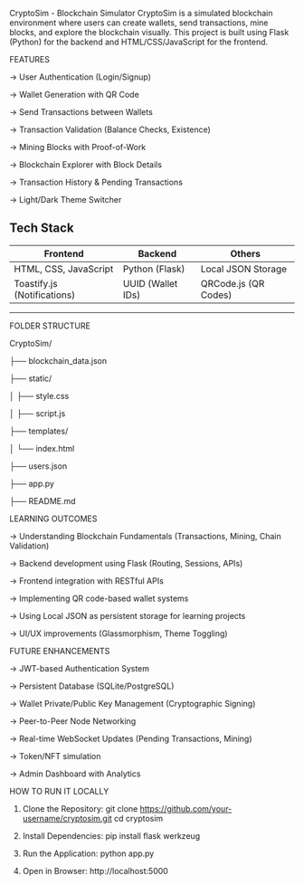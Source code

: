 CryptoSim - Blockchain Simulator
CryptoSim is a simulated blockchain environment where users can create wallets, send transactions, mine blocks, and explore the blockchain visually. This project is built using Flask (Python) for the backend and HTML/CSS/JavaScript for the frontend.

FEATURES

-> User Authentication (Login/Signup)

-> Wallet Generation with QR Code

-> Send Transactions between Wallets

-> Transaction Validation (Balance Checks, Existence)

-> Mining Blocks with Proof-of-Work

-> Blockchain Explorer with Block Details

-> Transaction History & Pending Transactions

-> Light/Dark Theme Switcher

Tech Stack
-----------------------------------------------------------------------------
| Frontend            	      |   Backend	         |  Others                |
|-----------------------------|--------------------|------------------------|
| HTML, CSS, JavaScript       |  Python (Flask)	   |  Local JSON Storage    |
| Toastify.js (Notifications) |  UUID (Wallet IDs) |  QRCode.js (QR Codes)  |
-----------------------------------------------------------------------------

FOLDER STRUCTURE

CryptoSim/

├── blockchain_data.json

├── static/

│   ├── style.css

│   ├── script.js

├── templates/

│   └── index.html

├── users.json

├── app.py

├── README.md


LEARNING OUTCOMES

-> Understanding Blockchain Fundamentals (Transactions, Mining, Chain Validation)

-> Backend development using Flask (Routing, Sessions, APIs)

-> Frontend integration with RESTful APIs

-> Implementing QR code-based wallet systems

-> Using Local JSON as persistent storage for learning projects

-> UI/UX improvements (Glassmorphism, Theme Toggling)


FUTURE ENHANCEMENTS

-> JWT-based Authentication System

-> Persistent Database (SQLite/PostgreSQL)

-> Wallet Private/Public Key Management (Cryptographic Signing)

-> Peer-to-Peer Node Networking

-> Real-time WebSocket Updates (Pending Transactions, Mining)

-> Token/NFT simulation

-> Admin Dashboard with Analytics

HOW TO RUN IT LOCALLY

1. Clone the Repository:
git clone https://github.com/your-username/cryptosim.git
cd cryptosim

2. Install Dependencies:
pip install flask werkzeug

3. Run the Application:
python app.py

4. Open in Browser:
http://localhost:5000

